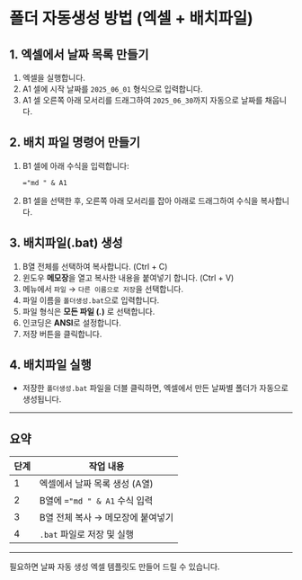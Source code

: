 # 폴더 자동생성 방법 (엑셀 + 배치파일)

## 1. 엑셀에서 날짜 목록 만들기

1. 엑셀을 실행합니다.
2. A1 셀에 시작 날짜를 `2025_06_01` 형식으로 입력합니다.
3. A1 셀 오른쪽 아래 모서리를 드래그하여 `2025_06_30`까지 자동으로 날짜를 채웁니다.

## 2. 배치 파일 명령어 만들기

1. B1 셀에 아래 수식을 입력합니다:

   ```excel
   ="md " & A1
   ```

2. B1 셀을 선택한 후, 오른쪽 아래 모서리를 잡아 아래로 드래그하여 수식을 복사합니다.

## 3. 배치파일(.bat) 생성

1. B열 전체를 선택하여 복사합니다. (Ctrl + C)
2. 윈도우 **메모장**을 열고 복사한 내용을 붙여넣기 합니다. (Ctrl + V)
3. 메뉴에서 `파일` → `다른 이름으로 저장`을 선택합니다.
4. 파일 이름을 `폴더생성.bat`으로 입력합니다.
5. 파일 형식은 **모든 파일 (_._)** 로 선택합니다.
6. 인코딩은 **ANSI**로 설정합니다.
7. 저장 버튼을 클릭합니다.

## 4. 배치파일 실행

- 저장한 `폴더생성.bat` 파일을 더블 클릭하면, 엑셀에서 만든 날짜별 폴더가 자동으로 생성됩니다.

---

## 요약

| 단계 | 작업 내용                         |
| ---- | --------------------------------- |
| 1    | 엑셀에서 날짜 목록 생성 (A열)     |
| 2    | B열에 `="md " & A1` 수식 입력     |
| 3    | B열 전체 복사 → 메모장에 붙여넣기 |
| 4    | `.bat` 파일로 저장 및 실행        |

---

필요하면 날짜 자동 생성 엑셀 템플릿도 만들어 드릴 수 있습니다.
